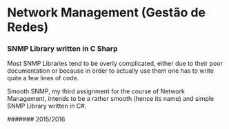 # Network Management (Gestão de Redes)

### SNMP Library written in C Sharp

Most SNMP Libraries tend to be overly complicated, either due to their poor documentation or because in order to actually use them one has to write quite a few lines of code. 

Smooth SNMP, my third assignment for the course of Network Management, intends to be a rather smooth (hence its name) and simple SNMP Library written in C#.



####### 2015/2016
